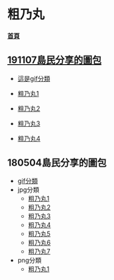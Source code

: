 # 粗乃丸
#### [首頁](https://kisland291.github.io/191108/)

## [191107島民分享的圖包](https://web.archive.org/web/20191109030428/http://sora.komica.org/00/pixmicat.php?res=16559122)
+ [這是gif分類](./01gif/index.htm)

+ [粗乃丸1](./03/index.htm)
+ [粗乃丸2](./03-2/index.htm)
+ [粗乃丸3](./03-3/index.htm)
+ [粗乃丸4](./03-4/index.htm)


## 180504島民分享的圖包
+ [gif分類](./180504gif/index.htm)
+ jpg分類
  + [粗乃丸1](./180504_jpg01/index.htm)
  + [粗乃丸2](./180504_jpg02/index.htm)
  + [粗乃丸3](./180504_jpg03/index.htm)
  + [粗乃丸4](./180504_jpg04/index.htm)
  + [粗乃丸5](./180504_jpg05/index.htm)
  + [粗乃丸6](./180504_jpg06/index.htm)
  + [粗乃丸7](./180504_jpg07/index.htm)
+ png分類
  + [粗乃丸1](./180504_png01/index.htm)
  

